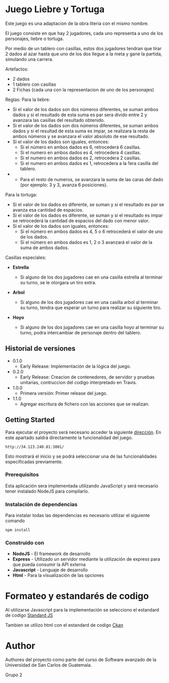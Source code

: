 # Juego Liebre y Tortuga

Este juego es una adaptacion de la obra literia con el mismo nombre.

El juego consiste en que hay 2 jugadores, cada uno representa a uno de los personajes, liebre o tortuga.

Por medio de un tablero con casillas, estos dos jugadores tendran que tirar 2 dados al azar hasta que uno de los dos llegue a la meta y gane la partida, simulando una carrera.

Artefactos:
* 2 dados
* 1 tablero con casillas
* 2 Fichas (cada una con la representacion de uno de los personajes)

Reglas:
Para la liebre:

* Si el valor de los dados son dos números diferentes, se suman ambos dados y si el resultado de esta suma es par sera divido entre 2 y avanzara las casillas del resultado obtenido.
* Si el valor de los dados son dos números diferentes, se suman ambos dados y si el resultad de esta suma es impar, se realizara la resta de ambos números y se avanzara el valor absoluto de ese resultado.
* Si el valor de los dados son iguales, entonces:
    * Si el número en ambos dados es 6, retrocederá 6 casillas.
    * Si el numero en ambos dados es 4, retrocedera 4 casillas.
    * Si el numero en ambos dados es 2, retrocedera 2 casillas.
    * Si el numero en ambos dados es 1, retrocedera a la 1era casilla del tablero.
* * Para el resto de numeros, se avanzara la suma de las caras del dado (por ejemplo: 3 y 3, avanza 6 posiciones).


Para la tortuga:
* Si el valor de los dados es diferente, se suman y si el resultado es par se avanza esa cantidad de espacios.
* Si el valor de los dados es diferente, se suman y si el resultado es impar se retrocederá la cantidad de espacios del dado con menor valor.
* Si el valor de los dados son iguales, entonces:
    * Si el número en ambos dados es 4, 5 o 6 retrocederá el valor de uno de los dados.
    * Si el número en ambos dados es 1, 2 o 3 avanzará el valor de la suma de ambos dados.

Casillas especiales:
* **Estrella**
    * Si alguno de los dos jugadores cae en una casilla estrella al terminar su turno, se le otorgara un tiro extra.

* **Arbol**
    * Si alguno de los dos jugadores cae en una casilla arbol al terminar su turno, tendra que esperar un turno para realizar su siguiente tiro.

* **Hoyo**
    * Si alguno de los dos jugadores cae en una casilla hoyo al terminar su turno, podra intercambiar de personaje dentro del tablero.

## Historial de versiones
* 0.1.0
    * Early Release: Implementación de la lógica del juego. 
* 0.2.0
    * Early Release: Creacion de contenedores, de servidor y pruebas unitarias, contruccion del codigo interpretado en Travis.
* 1.0.0
    * Primera versión: Primer release del juego.
* 1.1.0
    * Agregar escritura de fichero con las acciones que se realizan.


## Getting Started

Para ejecutar el proyecto será necesario acceder la siguiente [dirección](http://34.123.240.81:3001/). En este apartado saldrá directamente la funcionalidad del juego.
```
http://34.123.240.81:3001/
```
Esto mostrará el inicio y se podrá seleccionar una de las funcionalidades especificadas previamente. 


### Prerequisitos

Esta aplicación sera implementada utilizando JavaScript y será necesario tener instalado NodeJS para compilarlo.

### Instalación de dependencias

Para instalar todas las dependencias es necesario utilizar el siguiente comando
```
npm install
```

### Construido con

* **NodeJS** - El framework de desarrollo
* **Express** - Utilizado un servidor mediante la utilización de express para que pueda consumir la API externa
* **Javascript** - Lenguaje de desarrollo
* **Html** - Para la visualización de las opciones

# Formateo y estandarés de codigo

Al utilizarse Javascript para la implementación se selecciono el estandard de codigo [Standard JS](https://standardjs.com/)

Tambien se utilizo html con el estandard de codigo [Ckan](https://docs.ckan.org/en/2.8/contributing/html.html)

# Author

Authores del proyecto como parte del curso de Software avanzado de la Universidad de San Carlos de Guatemala.

Grupo 2
